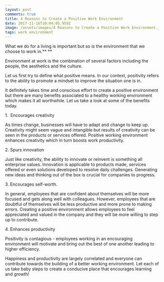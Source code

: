 ```yaml
---
layout: post
comments: true
title: 4 Reasons to Create a Positive Work Environment
date: 2017-11-16T10:04:05.959Z
image: /assets/images/4 Reasons to Create a Positive Work Environment.jpg
tags: work environment
---
```

What we do for a living is important but so is the environment that we choose to work in.** **

Environment at work is the combination of several factors including the people, the aesthetics and the culture.

Let us first try to define what positive means. In our context, positivity refers to the ability to promote a mindset to improve the situation one is in.

It definitely takes time and conscious effort to create a positive environment but there are many benefits associated to a healthy working environment which makes it all worthwhile. Let us take a look at some of the benefits today. 

1\.  Encourages creativity

As times change, businesses will have to adapt and change to keep up. Creativity might seem vague and intangible but results of creativity can be seen in the products or services offered. Positive working environment enhances creativity which in turn boosts work productivity. 

2\. Spurs innovation

Just like creativity, the ability to innovate or reinvent is something all enterprise values. Innovation is applicable to products made, services offered or even solutions developed to resolve daily challenges. Generating new ideas and thinking out of the box is crucial for companies to progress.  

3\. Encourages self-worth.

In general, employees that are confident about themselves will be more focused and gets along well with colleagues. However, employees that are doubtful of themselves will be less productive and more prone to making errors. Creating a positive environment allows employees to feel appreciated and valued in the company and they will be more willing to step up to contribute.

4\. Enhances productivity

 Positivity is contagious - employees working in an encouraging environment will motivate and bring out the best of one another leading to higher efficiency.

Happiness and productivity are largely correlated and everyone can contribute towards the building of a better working environment. Let each of us take baby steps to create a conducive place that encourages learning and growth!  
